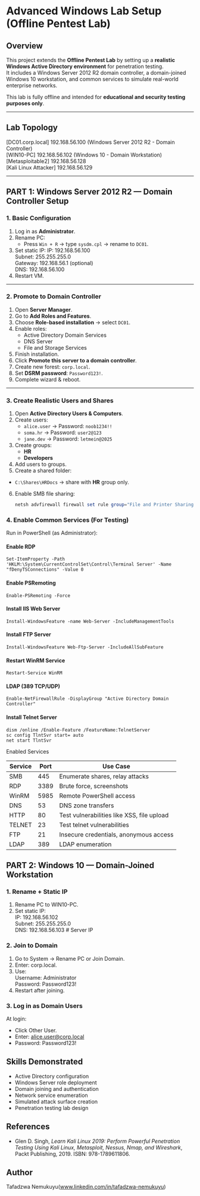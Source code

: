 # Advanced Windows Lab Setup (Offline Pentest Lab)

## Overview
This project extends the **Offline Pentest Lab** by setting up a **realistic Windows Active Directory environment** for penetration testing.  
It includes a Windows Server 2012 R2 domain controller, a domain-joined Windows 10 workstation, and common services to simulate real-world enterprise networks.

This lab is fully offline and intended for **educational and security testing purposes only**.

---

## Lab Topology
[DC01.corp.local] 192.168.56.100 (Windows Server 2012 R2 - Domain Controller)  
[WIN10-PC] 192.168.56.102 (Windows 10 - Domain Workstation)  
[Metasploitable2] 192.168.56.128  
[Kali Linux Attacker] 192.168.56.129  

---

## PART 1: Windows Server 2012 R2 — Domain Controller Setup

### 1. Basic Configuration
1. Log in as **Administrator**.
2. Rename PC:  
   - Press `Win + R` → type `sysdm.cpl` → rename to `DC01`.
3. Set static IP:
   IP: 192.168.56.100  
   Subnet: 255.255.255.0  
   Gateway: 192.168.56.1 (optional)  
   DNS: 192.168.56.100
4. Restart VM.

---

### 2. Promote to Domain Controller
1. Open **Server Manager**.
2. Go to **Add Roles and Features**.
3. Choose **Role-based installation** → select `DC01`.
4. Enable roles:
    - Active Directory Domain Services
    - DNS Server
    - File and Storage Services
5. Finish installation.
6. Click **Promote this server to a domain controller**.
7. Create new forest: `corp.local`.
8. Set **DSRM password**: `Password123!`.
9. Complete wizard & reboot.

---

### 3. Create Realistic Users and Shares
1. Open **Active Directory Users & Computers**.
2. Create users:
    - `alice.user` → Password: `noob1234!!`
    - `soma.hr` → Password: `user2@123`
    - `jane.dev` → Password: `letmein@2025`
3. Create groups:
    - **HR**
    - **Developers**
4. Add users to groups.
5. Create a shared folder:  
- `C:\Shares\HRDocs` → share with **HR** group only.
6. Enable SMB file sharing:
    ```powershell
    netsh advfirewall firewall set rule group="File and Printer Sharing" new enable=Yes

### 4. Enable Common Services (For Testing)
Run in PowerShell (as Administrator):
  #### Enable RDP
    Set-ItemProperty -Path 'HKLM:\System\CurrentControlSet\Control\Terminal Server' -Name "fDenyTSConnections" -Value 0

  #### Enable PSRemoting
    Enable-PSRemoting -Force

  #### Install IIS Web Server
    Install-WindowsFeature -name Web-Server -IncludeManagementTools

  #### Install FTP Server
    Install-WindowsFeature Web-Ftp-Server -IncludeAllSubFeature

  #### Restart WinRM Service
    Restart-Service WinRM

  #### LDAP (389 TCP/UDP)
    Enable-NetFirewallRule -DisplayGroup "Active Directory Domain Controller"
  
  #### Install Telnet Server
    dism /online /Enable-Feature /FeatureName:TelnetServer
    sc config TlntSvr start= auto
    net start TlntSvr

Enabled Services 

| Service | Port  | Use Case |
|---------|-------|----------|
| SMB     | 445   | Enumerate shares, relay attacks |
| RDP     | 3389  | Brute force, screenshots |
| WinRM   | 5985  | Remote PowerShell access |
| DNS     | 53    | DNS zone transfers |
| HTTP    | 80    | Test vulnerabilities like XSS, file upload |
| TELNET  | 23    | Test telnet vulnerabilities |
| FTP     | 21    | Insecure credentials, anonymous access |
| LDAP    | 389   | LDAP enumeration |

## PART 2: Windows 10 — Domain-Joined Workstation

### 1. Rename + Static IP
1. Rename PC to WIN10-PC.
2. Set static IP:  
   IP: 192.168.56.102  
   Subnet: 255.255.255.0  
   DNS: 192.168.56.103  # Server IP  

### 2. Join to Domain
1. Go to System → Rename PC or Join Domain.
2. Enter: corp.local.
3. Use:  
   Username: Administrator  
   Password: Password123!  
4. Restart after joining.

### 3. Log in as Domain Users
At login:
  - Click Other User.
  - Enter: alice.user@corp.local
  - Password: Password123!

## Skills Demonstrated
- Active Directory configuration
- Windows Server role deployment
- Domain joining and authentication
- Network service enumeration
- Simulated attack surface creation
- Penetration testing lab design

## References
- Glen D. Singh, *Learn Kali Linux 2019: Perform Powerful Penetration Testing Using Kali Linux, Metasploit, Nessus, Nmap, and Wireshark*, Packt Publishing, 2019. ISBN: 978-1789611806.

## Author
Tafadzwa Nemukuyu(www.linkedin.com/in/tafadzwa-nemukuyu)
